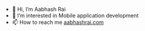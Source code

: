 - 👋 Hi, I’m Aabhash Rai
- 👀 I’m interested in Mobile application development
- 📫 How to reach me [aabhashrai.com](https://aabhashrai.com/)


<!---
AabhashRai13/AabhashRai13 is a ✨ special ✨ repository because its `README.md` (this file) appears on your GitHub profile.
You can click the Preview link to take a look at your changes.
--->
